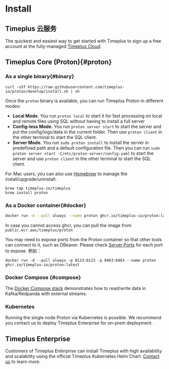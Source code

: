 # Install

## Timeplus 云服务

The quickest and easiest way to get started with Timeplus to sign up a free account at the fully-managed [Timeplus Cloud](https://us.timeplus.cloud/).

## Timeplus Core (Proton){#proton}

### As a single binary{#binary}

```shell
curl -sSf https://raw.githubusercontent.com/timeplus-io/proton/develop/install.sh | sh
```

Once the `proton` binary is available, you can run Timeplus Proton in different modes:

- **Local Mode.** You run `proton local` to start it for fast processing on local and remote files using SQL without having to install a full server
- **Config-less Mode.** You run `proton server start` to start the server and put the config/logs/data in the current folder. Then use `proton client` in the other terminal to  start the SQL client.
- **Server Mode.** You run `sudo proton install` to install the server in predefined path and a default configuration file. Then you can run `sudo proton server start -C/etc/proton-server/config.yaml` to start the server and use `proton client` in the other terminal to  start the SQL client.

For Mac users, you can also use [Homebrew](https://brew.sh/) to manage the install/upgrade/uninstall:

```shell
brew tap timeplus-io/timeplus
brew install proton
```

### As a Docker container{#docker}

```bash
docker run -d --pull always --name proton ghcr.io/timeplus-io/proton:latest
```

In case you cannot access ghcr, you can pull the image from `public.ecr.aws/timeplus/proton`

You may need to expose ports from the Proton container so that other tools can connect to it, such as DBeaver. Please check [Server Ports](proton-ports) for each port to expose. 例如：

```shell
docker run -d --pull always -p 8123:8123 -p 8463:8463 --name proton ghcr.io/timeplus-io/proton:latest
```

### Docker Compose {#compose}

The [Docker Compose stack](https://github.com/timeplus-io/proton/tree/develop/examples/ecommerce) demonstrates how to read/write data in Kafka/Redpanda with external streams.

### Kubernetes

Running the single node Proton via Kubernetes is possible. We recommend you contact us to deploy Timeplus Enterprise for on-prem deployment.

## Timeplus Enterprise

Customers of Timeplus Enterprise can install Timeplus with high availability and scalability using the official Timeplus Kubernetes Helm Chart. [Contact us](mailto:info@timeplus.com) to learn more.
